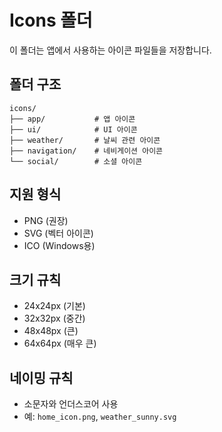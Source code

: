 # Icons 폴더

이 폴더는 앱에서 사용하는 아이콘 파일들을 저장합니다.

## 폴더 구조

```
icons/
├── app/           # 앱 아이콘
├── ui/            # UI 아이콘
├── weather/       # 날씨 관련 아이콘
├── navigation/    # 네비게이션 아이콘
└── social/        # 소셜 아이콘
```

## 지원 형식

- PNG (권장)
- SVG (벡터 아이콘)
- ICO (Windows용)

## 크기 규칙

- 24x24px (기본)
- 32x32px (중간)
- 48x48px (큰)
- 64x64px (매우 큰)

## 네이밍 규칙

- 소문자와 언더스코어 사용
- 예: `home_icon.png`, `weather_sunny.svg`
